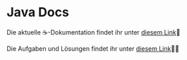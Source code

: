 # Java Docs

Die aktuelle ☕-Dokumentation findet ihr unter
[diesem Link](https://jappuccini.github.io/java-docs/production)🚀

Die Aufgaben und Lösungen findet ihr unter
[diesem Link](https://github.com/jappuccini/java-exercises)🧑‍🎓
